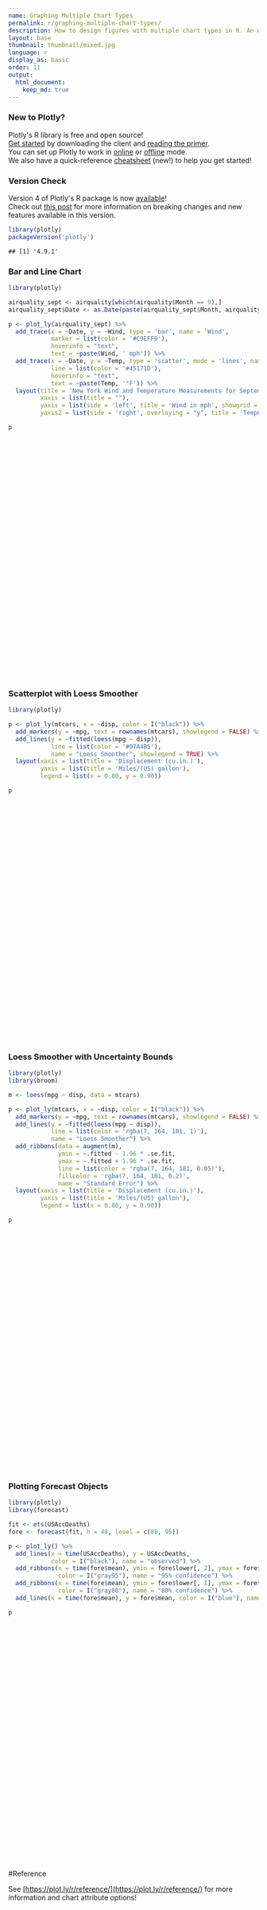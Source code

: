```yaml
---
name: Graphing Multiple Chart Types
permalink: r/graphing-multiple-chart-types/
description: How to design figures with multiple chart types in R. An example of a line chart with a line of best fit and an uncertainty band.
layout: base
thumbnail: thumbnail/mixed.jpg
language: r
display_as: basic
order: 11
output:
  html_document:
    keep_md: true
---
```



### New to Plotly?

Plotly's R library is free and open source!<br>
[Get started](https://plot.ly/r/getting-started/) by downloading the client and [reading the primer](https://plot.ly/r/getting-started/).<br>
You can set up Plotly to work in [online](https://plot.ly/r/getting-started/#hosting-graphs-in-your-online-plotly-account) or [offline](https://plot.ly/r/offline/) mode.<br>
We also have a quick-reference [cheatsheet](https://images.plot.ly/plotly-documentation/images/r_cheat_sheet.pdf) (new!) to help you get started!

### Version Check

Version 4 of Plotly's R package is now [available](https://plot.ly/r/getting-started/#installation)!<br>
Check out [this post](http://moderndata.plot.ly/upgrading-to-plotly-4-0-and-above/) for more information on breaking changes and new features available in this version.

```r
library(plotly)
packageVersion('plotly')
```

```
## [1] '4.9.1'
```

### Bar and Line Chart


```r
library(plotly)

airquality_sept <- airquality[which(airquality$Month == 9),]
airquality_sept$Date <- as.Date(paste(airquality_sept$Month, airquality_sept$Day, 1973, sep = "."), format = "%m.%d.%Y")

p <- plot_ly(airquality_sept) %>%
  add_trace(x = ~Date, y = ~Wind, type = 'bar', name = 'Wind',
            marker = list(color = '#C9EFF9'),
            hoverinfo = "text",
            text = ~paste(Wind, ' mph')) %>%
  add_trace(x = ~Date, y = ~Temp, type = 'scatter', mode = 'lines', name = 'Temperature', yaxis = 'y2',
            line = list(color = '#45171D'),
            hoverinfo = "text",
            text = ~paste(Temp, '°F')) %>%
  layout(title = 'New York Wind and Temperature Measurements for September 1973',
         xaxis = list(title = ""),
         yaxis = list(side = 'left', title = 'Wind in mph', showgrid = FALSE, zeroline = FALSE),
         yaxis2 = list(side = 'right', overlaying = "y", title = 'Temperature in degrees F', showgrid = FALSE, zeroline = FALSE))

p
```

<div id="htmlwidget-d1a6d1f65b3380b40d29" style="width:672px;height:480px;" class="plotly html-widget"></div>
<script type="application/json" data-for="htmlwidget-d1a6d1f65b3380b40d29">{"x":{"visdat":{"1742b415dbd":["function () ","plotlyVisDat"]},"cur_data":"1742b415dbd","attrs":{"1742b415dbd":{"alpha_stroke":1,"sizes":[10,100],"spans":[1,20],"x":{},"y":{},"type":"bar","name":"Wind","marker":{"color":"#C9EFF9"},"hoverinfo":"text","text":{},"inherit":true},"1742b415dbd.1":{"alpha_stroke":1,"sizes":[10,100],"spans":[1,20],"x":{},"y":{},"type":"scatter","mode":"lines","name":"Temperature","yaxis":"y2","line":{"color":"#45171D"},"hoverinfo":"text","text":{},"inherit":true}},"layout":{"margin":{"b":40,"l":60,"t":25,"r":10},"title":"New York Wind and Temperature Measurements for September 1973","xaxis":{"domain":[0,1],"automargin":true,"title":""},"yaxis":{"domain":[0,1],"automargin":true,"side":"left","title":"Wind in mph","showgrid":false,"zeroline":false},"yaxis2":{"side":"right","overlaying":"y","title":"Temperature in degrees F","showgrid":false,"zeroline":false},"hovermode":"closest","showlegend":true},"source":"A","config":{"showSendToCloud":false},"data":[{"x":["1973-09-01","1973-09-02","1973-09-03","1973-09-04","1973-09-05","1973-09-06","1973-09-07","1973-09-08","1973-09-09","1973-09-10","1973-09-11","1973-09-12","1973-09-13","1973-09-14","1973-09-15","1973-09-16","1973-09-17","1973-09-18","1973-09-19","1973-09-20","1973-09-21","1973-09-22","1973-09-23","1973-09-24","1973-09-25","1973-09-26","1973-09-27","1973-09-28","1973-09-29","1973-09-30"],"y":[6.9,5.1,2.8,4.6,7.4,15.5,10.9,10.3,10.9,9.7,14.9,15.5,6.3,10.9,11.5,6.9,13.8,10.3,10.3,8,12.6,9.2,10.3,10.3,16.6,6.9,13.2,14.3,8,11.5],"type":"bar","name":"Wind","marker":{"color":"#C9EFF9","line":{"color":"rgba(31,119,180,1)"}},"hoverinfo":["text","text","text","text","text","text","text","text","text","text","text","text","text","text","text","text","text","text","text","text","text","text","text","text","text","text","text","text","text","text"],"text":["6.9  mph","5.1  mph","2.8  mph","4.6  mph","7.4  mph","15.5  mph","10.9  mph","10.3  mph","10.9  mph","9.7  mph","14.9  mph","15.5  mph","6.3  mph","10.9  mph","11.5  mph","6.9  mph","13.8  mph","10.3  mph","10.3  mph","8  mph","12.6  mph","9.2  mph","10.3  mph","10.3  mph","16.6  mph","6.9  mph","13.2  mph","14.3  mph","8  mph","11.5  mph"],"error_y":{"color":"rgba(31,119,180,1)"},"error_x":{"color":"rgba(31,119,180,1)"},"xaxis":"x","yaxis":"y","frame":null},{"x":["1973-09-01","1973-09-02","1973-09-03","1973-09-04","1973-09-05","1973-09-06","1973-09-07","1973-09-08","1973-09-09","1973-09-10","1973-09-11","1973-09-12","1973-09-13","1973-09-14","1973-09-15","1973-09-16","1973-09-17","1973-09-18","1973-09-19","1973-09-20","1973-09-21","1973-09-22","1973-09-23","1973-09-24","1973-09-25","1973-09-26","1973-09-27","1973-09-28","1973-09-29","1973-09-30"],"y":[91,92,93,93,87,84,80,78,75,73,81,76,77,71,71,78,67,76,68,82,64,71,81,69,63,70,77,75,76,68],"type":"scatter","mode":"lines","name":"Temperature","yaxis":"y2","line":{"color":"#45171D"},"hoverinfo":["text","text","text","text","text","text","text","text","text","text","text","text","text","text","text","text","text","text","text","text","text","text","text","text","text","text","text","text","text","text"],"text":["91 °F","92 °F","93 °F","93 °F","87 °F","84 °F","80 °F","78 °F","75 °F","73 °F","81 °F","76 °F","77 °F","71 °F","71 °F","78 °F","67 °F","76 °F","68 °F","82 °F","64 °F","71 °F","81 °F","69 °F","63 °F","70 °F","77 °F","75 °F","76 °F","68 °F"],"marker":{"color":"rgba(255,127,14,1)","line":{"color":"rgba(255,127,14,1)"}},"error_y":{"color":"rgba(255,127,14,1)"},"error_x":{"color":"rgba(255,127,14,1)"},"xaxis":"x","frame":null}],"highlight":{"on":"plotly_click","persistent":false,"dynamic":false,"selectize":false,"opacityDim":0.2,"selected":{"opacity":1},"debounce":0},"shinyEvents":["plotly_hover","plotly_click","plotly_selected","plotly_relayout","plotly_brushed","plotly_brushing","plotly_clickannotation","plotly_doubleclick","plotly_deselect","plotly_afterplot","plotly_sunburstclick"],"base_url":"https://plot.ly"},"evals":[],"jsHooks":[]}</script>

### Scatterplot with Loess Smoother


```r
library(plotly)

p <- plot_ly(mtcars, x = ~disp, color = I("black")) %>%
  add_markers(y = ~mpg, text = rownames(mtcars), showlegend = FALSE) %>%
  add_lines(y = ~fitted(loess(mpg ~ disp)),
            line = list(color = '#07A4B5'),
            name = "Loess Smoother", showlegend = TRUE) %>%
  layout(xaxis = list(title = 'Displacement (cu.in.)'),
         yaxis = list(title = 'Miles/(US) gallon'),
         legend = list(x = 0.80, y = 0.90))

p
```

<div id="htmlwidget-f2491c44d35e3cc8c7d7" style="width:672px;height:480px;" class="plotly html-widget"></div>
<script type="application/json" data-for="htmlwidget-f2491c44d35e3cc8c7d7">{"x":{"visdat":{"17427348f06e":["function () ","plotlyVisDat"]},"cur_data":"17427348f06e","attrs":{"17427348f06e":{"x":{},"color":["black"],"alpha_stroke":1,"sizes":[10,100],"spans":[1,20],"y":{},"type":"scatter","mode":"markers","text":["Mazda RX4","Mazda RX4 Wag","Datsun 710","Hornet 4 Drive","Hornet Sportabout","Valiant","Duster 360","Merc 240D","Merc 230","Merc 280","Merc 280C","Merc 450SE","Merc 450SL","Merc 450SLC","Cadillac Fleetwood","Lincoln Continental","Chrysler Imperial","Fiat 128","Honda Civic","Toyota Corolla","Toyota Corona","Dodge Challenger","AMC Javelin","Camaro Z28","Pontiac Firebird","Fiat X1-9","Porsche 914-2","Lotus Europa","Ford Pantera L","Ferrari Dino","Maserati Bora","Volvo 142E"],"showlegend":false,"inherit":true},"17427348f06e.1":{"x":{},"color":["black"],"alpha_stroke":1,"sizes":[10,100],"spans":[1,20],"y":{},"type":"scatter","mode":"lines","line":{"color":"#07A4B5"},"name":"Loess Smoother","showlegend":true,"inherit":true}},"layout":{"margin":{"b":40,"l":60,"t":25,"r":10},"xaxis":{"domain":[0,1],"automargin":true,"title":"Displacement (cu.in.)"},"yaxis":{"domain":[0,1],"automargin":true,"title":"Miles/(US) gallon"},"legend":{"x":0.8,"y":0.9},"hovermode":"closest","showlegend":false},"source":"A","config":{"showSendToCloud":false},"data":[{"x":[160,160,108,258,360,225,360,146.7,140.8,167.6,167.6,275.8,275.8,275.8,472,460,440,78.7,75.7,71.1,120.1,318,304,350,400,79,120.3,95.1,351,145,301,121],"y":[21,21,22.8,21.4,18.7,18.1,14.3,24.4,22.8,19.2,17.8,16.4,17.3,15.2,10.4,10.4,14.7,32.4,30.4,33.9,21.5,15.5,15.2,13.3,19.2,27.3,26,30.4,15.8,19.7,15,21.4],"type":"scatter","mode":"markers","text":["Mazda RX4","Mazda RX4 Wag","Datsun 710","Hornet 4 Drive","Hornet Sportabout","Valiant","Duster 360","Merc 240D","Merc 230","Merc 280","Merc 280C","Merc 450SE","Merc 450SL","Merc 450SLC","Cadillac Fleetwood","Lincoln Continental","Chrysler Imperial","Fiat 128","Honda Civic","Toyota Corolla","Toyota Corona","Dodge Challenger","AMC Javelin","Camaro Z28","Pontiac Firebird","Fiat X1-9","Porsche 914-2","Lotus Europa","Ford Pantera L","Ferrari Dino","Maserati Bora","Volvo 142E"],"showlegend":false,"marker":{"color":"rgba(0,0,0,1)","line":{"color":"rgba(0,0,0,1)"}},"textfont":{"color":"rgba(0,0,0,1)"},"error_y":{"color":"rgba(0,0,0,1)"},"error_x":{"color":"rgba(0,0,0,1)"},"line":{"color":"rgba(0,0,0,1)"},"xaxis":"x","yaxis":"y","frame":null},{"x":[71.1,75.7,78.7,79,95.1,108,120.1,120.3,121,140.8,145,146.7,160,160,167.6,167.6,225,258,275.8,275.8,275.8,301,304,318,350,351,360,360,400,440,460,472],"y":[31.8587265478689,30.997160511089,30.4515688818864,30.3978766914933,27.6878765636072,25.7536029023605,24.1266208899877,24.1012302593287,24.0128145822842,21.7855370304885,21.3720222888,21.2095787437194,20.1233661948189,20.1233661948189,19.5876473362003,19.5876473362003,17.8667031510564,17.3361001159279,16.6706159588599,16.6706159588599,16.6706159588599,16.3557242808806,16.3295803630335,16.1508424685288,15.6175774563292,15.5983332500748,15.4036322355415,15.4036322355415,14.3441620745589,13.0380914865063,12.2654317142106,11.7573008148926],"type":"scatter","mode":"lines","line":{"color":"#07A4B5"},"name":"Loess Smoother","showlegend":true,"marker":{"color":"rgba(0,0,0,1)","line":{"color":"rgba(0,0,0,1)"}},"textfont":{"color":"rgba(0,0,0,1)"},"error_y":{"color":"rgba(0,0,0,1)"},"error_x":{"color":"rgba(0,0,0,1)"},"xaxis":"x","yaxis":"y","frame":null}],"highlight":{"on":"plotly_click","persistent":false,"dynamic":false,"selectize":false,"opacityDim":0.2,"selected":{"opacity":1},"debounce":0},"shinyEvents":["plotly_hover","plotly_click","plotly_selected","plotly_relayout","plotly_brushed","plotly_brushing","plotly_clickannotation","plotly_doubleclick","plotly_deselect","plotly_afterplot","plotly_sunburstclick"],"base_url":"https://plot.ly"},"evals":[],"jsHooks":[]}</script>

### Loess Smoother with Uncertainty Bounds


```r
library(plotly)
library(broom)

m <- loess(mpg ~ disp, data = mtcars)

p <- plot_ly(mtcars, x = ~disp, color = I("black")) %>%
  add_markers(y = ~mpg, text = rownames(mtcars), showlegend = FALSE) %>%
  add_lines(y = ~fitted(loess(mpg ~ disp)),
            line = list(color = 'rgba(7, 164, 181, 1)'),
            name = "Loess Smoother") %>%
  add_ribbons(data = augment(m),
              ymin = ~.fitted - 1.96 * .se.fit,
              ymax = ~.fitted + 1.96 * .se.fit,
              line = list(color = 'rgba(7, 164, 181, 0.05)'),
              fillcolor = 'rgba(7, 164, 181, 0.2)',
              name = "Standard Error") %>%
  layout(xaxis = list(title = 'Displacement (cu.in.)'),
         yaxis = list(title = 'Miles/(US) gallon'),
         legend = list(x = 0.80, y = 0.90))

p
```

<div id="htmlwidget-5751e6e60635f06fc561" style="width:672px;height:480px;" class="plotly html-widget"></div>
<script type="application/json" data-for="htmlwidget-5751e6e60635f06fc561">{"x":{"visdat":{"17425cbacba":["function () ","plotlyVisDat"],"174235fea963":["function () ","data"]},"cur_data":"174235fea963","attrs":{"17425cbacba":{"x":{},"color":["black"],"alpha_stroke":1,"sizes":[10,100],"spans":[1,20],"y":{},"type":"scatter","mode":"markers","text":["Mazda RX4","Mazda RX4 Wag","Datsun 710","Hornet 4 Drive","Hornet Sportabout","Valiant","Duster 360","Merc 240D","Merc 230","Merc 280","Merc 280C","Merc 450SE","Merc 450SL","Merc 450SLC","Cadillac Fleetwood","Lincoln Continental","Chrysler Imperial","Fiat 128","Honda Civic","Toyota Corolla","Toyota Corona","Dodge Challenger","AMC Javelin","Camaro Z28","Pontiac Firebird","Fiat X1-9","Porsche 914-2","Lotus Europa","Ford Pantera L","Ferrari Dino","Maserati Bora","Volvo 142E"],"showlegend":false,"inherit":true},"17425cbacba.1":{"x":{},"color":["black"],"alpha_stroke":1,"sizes":[10,100],"spans":[1,20],"y":{},"type":"scatter","mode":"lines","line":{"color":"rgba(7, 164, 181, 1)"},"name":"Loess Smoother","inherit":true},"174235fea963":{"x":{},"color":["black"],"alpha_stroke":1,"sizes":[10,100],"spans":[1,20],"ymin":{},"ymax":{},"type":"scatter","mode":"lines","hoveron":"points","fill":"toself","line":{"color":"rgba(7, 164, 181, 0.05)"},"fillcolor":"rgba(7, 164, 181, 0.2)","name":"Standard Error","inherit":true}},"layout":{"margin":{"b":40,"l":60,"t":25,"r":10},"xaxis":{"domain":[0,1],"automargin":true,"title":"Displacement (cu.in.)"},"yaxis":{"domain":[0,1],"automargin":true,"title":"Miles/(US) gallon"},"legend":{"x":0.8,"y":0.9},"hovermode":"closest","showlegend":true},"source":"A","config":{"showSendToCloud":false},"data":[{"x":[160,160,108,258,360,225,360,146.7,140.8,167.6,167.6,275.8,275.8,275.8,472,460,440,78.7,75.7,71.1,120.1,318,304,350,400,79,120.3,95.1,351,145,301,121],"y":[21,21,22.8,21.4,18.7,18.1,14.3,24.4,22.8,19.2,17.8,16.4,17.3,15.2,10.4,10.4,14.7,32.4,30.4,33.9,21.5,15.5,15.2,13.3,19.2,27.3,26,30.4,15.8,19.7,15,21.4],"type":"scatter","mode":"markers","text":["Mazda RX4","Mazda RX4 Wag","Datsun 710","Hornet 4 Drive","Hornet Sportabout","Valiant","Duster 360","Merc 240D","Merc 230","Merc 280","Merc 280C","Merc 450SE","Merc 450SL","Merc 450SLC","Cadillac Fleetwood","Lincoln Continental","Chrysler Imperial","Fiat 128","Honda Civic","Toyota Corolla","Toyota Corona","Dodge Challenger","AMC Javelin","Camaro Z28","Pontiac Firebird","Fiat X1-9","Porsche 914-2","Lotus Europa","Ford Pantera L","Ferrari Dino","Maserati Bora","Volvo 142E"],"showlegend":false,"marker":{"color":"rgba(0,0,0,1)","line":{"color":"rgba(0,0,0,1)"}},"textfont":{"color":"rgba(0,0,0,1)"},"error_y":{"color":"rgba(0,0,0,1)"},"error_x":{"color":"rgba(0,0,0,1)"},"line":{"color":"rgba(0,0,0,1)"},"xaxis":"x","yaxis":"y","frame":null},{"x":[71.1,75.7,78.7,79,95.1,108,120.1,120.3,121,140.8,145,146.7,160,160,167.6,167.6,225,258,275.8,275.8,275.8,301,304,318,350,351,360,360,400,440,460,472],"y":[31.8587265478689,30.997160511089,30.4515688818864,30.3978766914933,27.6878765636072,25.7536029023605,24.1266208899877,24.1012302593287,24.0128145822842,21.7855370304885,21.3720222888,21.2095787437194,20.1233661948189,20.1233661948189,19.5876473362003,19.5876473362003,17.8667031510564,17.3361001159279,16.6706159588599,16.6706159588599,16.6706159588599,16.3557242808806,16.3295803630335,16.1508424685288,15.6175774563292,15.5983332500748,15.4036322355415,15.4036322355415,14.3441620745589,13.0380914865063,12.2654317142106,11.7573008148926],"type":"scatter","mode":"lines","line":{"color":"rgba(7, 164, 181, 1)"},"name":"Loess Smoother","marker":{"color":"rgba(0,0,0,1)","line":{"color":"rgba(0,0,0,1)"}},"textfont":{"color":"rgba(0,0,0,1)"},"error_y":{"color":"rgba(0,0,0,1)"},"error_x":{"color":"rgba(0,0,0,1)"},"xaxis":"x","yaxis":"y","frame":null},{"fillcolor":"rgba(7, 164, 181, 0.2)","x":[71.1,75.7,78.7,79,95.1,108,120.1,120.3,121,140.8,145,146.7,160,160,167.6,167.6,225,258,275.8,275.8,275.8,301,304,318,350,351,360,360,400,440,460,472,472,472,460,440,400,360,360,351,350,318,304,301,275.8,275.8,275.8,258,225,167.6,167.6,160,160,146.7,145,140.8,121,120.3,120.1,108,95.1,79,78.7,75.7,71.1],"type":"scatter","mode":"lines","hoveron":"points","fill":"toself","line":{"color":"rgba(7, 164, 181, 0.05)"},"name":"Standard Error","y":[29.6196922296082,28.9642153590505,28.54236726388,28.5005513255002,26.2918632250039,24.5450406587188,22.9330086278789,22.9068700881959,22.8156526764351,20.4388075375714,19.9863730553065,19.8082571439821,18.6121240511817,18.6121240511817,18.0237725351383,18.0237725351383,16.256272295313,15.5190313686595,15.0041837863646,15.0041837863646,15.0041837863646,14.9281309152598,14.9162210256684,14.7558651253728,14.2276931088279,14.2081927321474,14.0140809626356,14.0140809626356,12.8807957894151,11.0440265490691,9.74938413735661,8.84230571970769,8.84230571970769,14.6722959100775,14.7814792910646,15.0321564239434,15.8075283597026,16.7931835084474,16.7931835084474,16.9884737680022,17.0074618038304,17.5458198116849,17.7429397003985,17.7833176465014,18.3370481313552,18.3370481313552,18.3370481313552,19.1531688631963,19.4771340067998,21.1515221372622,21.1515221372622,21.6346083384561,21.6346083384561,22.6109003434567,22.7576715222934,23.1322665234057,25.2099764881334,25.2955904304616,25.3202331520966,26.9621651460022,29.0838899022106,32.2952020574863,32.3607704998928,33.0301056631275,34.0977608661297],"marker":{"color":"rgba(0,0,0,1)","line":{"color":"rgba(0,0,0,1)"}},"textfont":{"color":"rgba(0,0,0,1)"},"error_y":{"color":"rgba(0,0,0,1)"},"error_x":{"color":"rgba(0,0,0,1)"},"xaxis":"x","yaxis":"y","frame":null}],"highlight":{"on":"plotly_click","persistent":false,"dynamic":false,"selectize":false,"opacityDim":0.2,"selected":{"opacity":1},"debounce":0},"shinyEvents":["plotly_hover","plotly_click","plotly_selected","plotly_relayout","plotly_brushed","plotly_brushing","plotly_clickannotation","plotly_doubleclick","plotly_deselect","plotly_afterplot","plotly_sunburstclick"],"base_url":"https://plot.ly"},"evals":[],"jsHooks":[]}</script>

### Plotting Forecast Objects


```r
library(plotly)
library(forecast)

fit <- ets(USAccDeaths)
fore <- forecast(fit, h = 48, level = c(80, 95))

p <- plot_ly() %>%
  add_lines(x = time(USAccDeaths), y = USAccDeaths,
            color = I("black"), name = "observed") %>%
  add_ribbons(x = time(fore$mean), ymin = fore$lower[, 2], ymax = fore$upper[, 2],
              color = I("gray95"), name = "95% confidence") %>%
  add_ribbons(x = time(fore$mean), ymin = fore$lower[, 1], ymax = fore$upper[, 1],
              color = I("gray80"), name = "80% confidence") %>%
  add_lines(x = time(fore$mean), y = fore$mean, color = I("blue"), name = "prediction")

p
```

<div id="htmlwidget-171c2ee4626ebb553da6" style="width:672px;height:480px;" class="plotly html-widget"></div>
<script type="application/json" data-for="htmlwidget-171c2ee4626ebb553da6">{"x":{"visdat":{"17425eb7f5e9":["function () ","plotlyVisDat"]},"cur_data":"17425eb7f5e9","attrs":{"17425eb7f5e9":{"alpha_stroke":1,"sizes":[10,100],"spans":[1,20],"x":[1973,1973.08333333333,1973.16666666667,1973.25,1973.33333333333,1973.41666666667,1973.5,1973.58333333333,1973.66666666667,1973.75,1973.83333333333,1973.91666666667,1974,1974.08333333333,1974.16666666667,1974.25,1974.33333333333,1974.41666666667,1974.5,1974.58333333333,1974.66666666667,1974.75,1974.83333333333,1974.91666666667,1975,1975.08333333333,1975.16666666667,1975.25,1975.33333333333,1975.41666666667,1975.5,1975.58333333333,1975.66666666667,1975.75,1975.83333333333,1975.91666666667,1976,1976.08333333334,1976.16666666667,1976.25,1976.33333333334,1976.41666666667,1976.5,1976.58333333334,1976.66666666667,1976.75,1976.83333333334,1976.91666666667,1977,1977.08333333334,1977.16666666667,1977.25,1977.33333333334,1977.41666666667,1977.5,1977.58333333334,1977.66666666667,1977.75,1977.83333333334,1977.91666666667,1978,1978.08333333334,1978.16666666667,1978.25,1978.33333333334,1978.41666666667,1978.5,1978.58333333334,1978.66666666667,1978.75,1978.83333333334,1978.91666666667],"y":[9007,8106,8928,9137,10017,10826,11317,10744,9713,9938,9161,8927,7750,6981,8038,8422,8714,9512,10120,9823,8743,9129,8710,8680,8162,7306,8124,7870,9387,9556,10093,9620,8285,8466,8160,8034,7717,7461,7767,7925,8623,8945,10078,9179,8037,8488,7874,8647,7792,6957,7726,8106,8890,9299,10625,9302,8314,8850,8265,8796,7836,6892,7791,8192,9115,9434,10484,9827,9110,9070,8633,9240],"type":"scatter","mode":"lines","color":["black"],"name":"observed","inherit":true},"17425eb7f5e9.1":{"alpha_stroke":1,"sizes":[10,100],"spans":[1,20],"x":[1979,1979.08333333334,1979.16666666667,1979.25,1979.33333333334,1979.41666666667,1979.5,1979.58333333334,1979.66666666667,1979.75,1979.83333333334,1979.91666666667,1980,1980.08333333334,1980.16666666667,1980.25,1980.33333333334,1980.41666666667,1980.5,1980.58333333334,1980.66666666667,1980.75,1980.83333333334,1980.91666666667,1981,1981.08333333334,1981.16666666667,1981.25,1981.33333333334,1981.41666666667,1981.5,1981.58333333334,1981.66666666667,1981.75,1981.83333333334,1981.91666666667,1982,1982.08333333334,1982.16666666667,1982.25,1982.33333333334,1982.41666666667,1982.5,1982.58333333334,1982.66666666667,1982.75,1982.83333333334,1982.91666666667],"ymin":[7823.83364364509,6931.81150555139,7647.07464543682,7823.02584342382,8552.08089369296,8938.69770239878,9805.63379555245,9037.75568575783,7892.80111324107,8181.29275268693,7658.72080466769,7816.75885819727,7083.71251904774,6241.87953659487,6997.05184212291,7206.00092193545,7963.07045565586,8373.93461426599,9262.17101452071,8513.22664070538,7385.26564362439,7689.13328388432,7180.56970967472,7351.53018669627,6630.30441674618,5799.4109900377,6564.74860818352,6783.17789418326,7549.1176682334,7968.30599377192,8864.37523943456,8122.819639047,7001.84437952758,7312.33056938465,6810.04984009243,6987.02508917628,6271.4891041889,5446.02425404946,6216.54883008316,6439.94102942414,7210.63549204939,7634.38456751762,8534.8335643678,7797.48847010281,6680.56517629025,6994.95456522799,6496.43721351888,6677.0686167493],"ymax":[8971.16017481354,8266.62972133669,9146.11472804351,9469.99356300143,10334.7429955507,10847.431751309,11832.6136103356,11176.4535769074,10137.6641758079,10527.5219976129,10102.1145858285,10354.2253496942,9711.28129941088,8956.56169029321,9796.13753135742,10087.0184844898,10923.7534335878,11412.1948394418,12376.0763913673,11700.9826219598,10645.1996454245,11019.6814664155,10580.2656808214,10819.4540211952,10164.6894017124,9399.03023685038,10228.4407652968,10509.841512242,11337.7062210103,11817.8234599358,12773.8721664535,12091.3896236182,11028.6209095214,11396.4841809152,10950.7855504037,11183.9591187152,10523.5047142697,9752.41697283862,10576.6405433972,10853.0783770011,11676.1883971943,12151.7448861901,13103.4138415202,12416.7207925624,11349.9001127587,11713.8601850719,11264.3981769773,11493.9155911422],"type":"scatter","mode":"lines","hoveron":"points","fill":"toself","color":["gray95"],"name":"95% confidence","inherit":true},"17425eb7f5e9.2":{"alpha_stroke":1,"sizes":[10,100],"spans":[1,20],"x":[1979,1979.08333333334,1979.16666666667,1979.25,1979.33333333334,1979.41666666667,1979.5,1979.58333333334,1979.66666666667,1979.75,1979.83333333334,1979.91666666667,1980,1980.08333333334,1980.16666666667,1980.25,1980.33333333334,1980.41666666667,1980.5,1980.58333333334,1980.66666666667,1980.75,1980.83333333334,1980.91666666667,1981,1981.08333333334,1981.16666666667,1981.25,1981.33333333334,1981.41666666667,1981.5,1981.58333333334,1981.66666666667,1981.75,1981.83333333334,1981.91666666667,1982,1982.08333333334,1982.16666666667,1982.25,1982.33333333334,1982.41666666667,1982.5,1982.58333333334,1982.66666666667,1982.75,1982.83333333334,1982.91666666667],"ymin":[8022.39866155543,7162.82525423071,7906.50987400073,8108.06254906214,8860.60189670941,9269.03767128449,10156.4382721267,9407.89493864205,8281.31411465392,8587.34895324044,8081.59303566553,8255.91202483576,7538.45947012027,6711.70298774529,7481.48280830078,7704.61163856031,8475.4686723529,8899.75893684478,9801.08705989009,9064.92383092635,7949.45450866769,8265.54317378904,7768.94683951672,7951.71534724311,7241.99184728712,6422.38835593707,7198.81491714816,7428.14252104676,8204.79949324178,8634.53263793099,9540.98238329915,8809.65041359757,7698.74881961306,8019.16512170365,7526.67691890897,7713.37827469463,7007.37512515532,6191.32118923364,6971.13931990931,7203.7119984176,7983.47789436589,8416.19315314422,9325.5066638853,8596.92779615685,7488.67564013964,7811.64410692913,7321.6166444702,7510.70863095488],"ymax":[8772.59515690319,8035.61597265737,8886.6794994796,9184.95685736312,10026.2219925343,10517.0917824233,11481.8091337613,10806.3143240232,9749.15117439502,10121.4657970594,9679.24235483063,9915.07218305571,9256.53434833836,8486.73823914279,9311.70656517955,9588.40776786494,10411.3552168908,10886.370516863,11837.160345998,11149.2854317389,10081.0107803813,10443.2715765108,9991.88855097943,10219.2688606484,9553.00197117151,8776.05287095101,9594.37445633217,9864.87688537849,10682.0243960019,11151.5968157768,12097.2650225889,11404.5588490677,10331.7164694359,10689.6496285962,10234.1584715872,10457.6059331968,9787.6186933033,9007.12003765444,9822.05005357102,10089.3074080077,10903.3459948778,11369.9363005635,12312.7407420027,11617.2814665084,10541.7896489093,10897.1706433707,10439.218746026,10660.2755769366],"type":"scatter","mode":"lines","hoveron":"points","fill":"toself","color":["gray80"],"name":"80% confidence","inherit":true},"17425eb7f5e9.3":{"alpha_stroke":1,"sizes":[10,100],"spans":[1,20],"x":[1979,1979.08333333334,1979.16666666667,1979.25,1979.33333333334,1979.41666666667,1979.5,1979.58333333334,1979.66666666667,1979.75,1979.83333333334,1979.91666666667,1980,1980.08333333334,1980.16666666667,1980.25,1980.33333333334,1980.41666666667,1980.5,1980.58333333334,1980.66666666667,1980.75,1980.83333333334,1980.91666666667,1981,1981.08333333334,1981.16666666667,1981.25,1981.33333333334,1981.41666666667,1981.5,1981.58333333334,1981.66666666667,1981.75,1981.83333333334,1981.91666666667,1982,1982.08333333334,1982.16666666667,1982.25,1982.33333333334,1982.41666666667,1982.5,1982.58333333334,1982.66666666667,1982.75,1982.83333333334,1982.91666666667],"y":[8397.49690922931,7599.22061344404,8396.59468674016,8646.50970321263,9443.41194462183,9893.06472685388,10819.123702944,10107.1046313326,9015.23264452447,9354.40737514992,8880.41769524808,9085.49210394574,8397.49690922931,7599.22061344404,8396.59468674016,8646.50970321263,9443.41194462183,9893.06472685388,10819.123702944,10107.1046313326,9015.23264452447,9354.40737514992,8880.41769524808,9085.49210394574,8397.49690922931,7599.22061344404,8396.59468674016,8646.50970321263,9443.41194462183,9893.06472685388,10819.123702944,10107.1046313326,9015.23264452447,9354.40737514992,8880.41769524808,9085.49210394574,8397.49690922931,7599.22061344404,8396.59468674016,8646.50970321263,9443.41194462183,9893.06472685388,10819.123702944,10107.1046313326,9015.23264452447,9354.40737514992,8880.41769524808,9085.49210394574],"type":"scatter","mode":"lines","color":["blue"],"name":"prediction","inherit":true}},"layout":{"margin":{"b":40,"l":60,"t":25,"r":10},"xaxis":{"domain":[0,1],"automargin":true,"title":[]},"yaxis":{"domain":[0,1],"automargin":true,"title":[]},"hovermode":"closest","showlegend":true},"source":"A","config":{"showSendToCloud":false},"data":[{"x":[1973,1973.08333333333,1973.16666666667,1973.25,1973.33333333333,1973.41666666667,1973.5,1973.58333333333,1973.66666666667,1973.75,1973.83333333333,1973.91666666667,1974,1974.08333333333,1974.16666666667,1974.25,1974.33333333333,1974.41666666667,1974.5,1974.58333333333,1974.66666666667,1974.75,1974.83333333333,1974.91666666667,1975,1975.08333333333,1975.16666666667,1975.25,1975.33333333333,1975.41666666667,1975.5,1975.58333333333,1975.66666666667,1975.75,1975.83333333333,1975.91666666667,1976,1976.08333333334,1976.16666666667,1976.25,1976.33333333334,1976.41666666667,1976.5,1976.58333333334,1976.66666666667,1976.75,1976.83333333334,1976.91666666667,1977,1977.08333333334,1977.16666666667,1977.25,1977.33333333334,1977.41666666667,1977.5,1977.58333333334,1977.66666666667,1977.75,1977.83333333334,1977.91666666667,1978,1978.08333333334,1978.16666666667,1978.25,1978.33333333334,1978.41666666667,1978.5,1978.58333333334,1978.66666666667,1978.75,1978.83333333334,1978.91666666667],"y":[9007,8106,8928,9137,10017,10826,11317,10744,9713,9938,9161,8927,7750,6981,8038,8422,8714,9512,10120,9823,8743,9129,8710,8680,8162,7306,8124,7870,9387,9556,10093,9620,8285,8466,8160,8034,7717,7461,7767,7925,8623,8945,10078,9179,8037,8488,7874,8647,7792,6957,7726,8106,8890,9299,10625,9302,8314,8850,8265,8796,7836,6892,7791,8192,9115,9434,10484,9827,9110,9070,8633,9240],"type":"scatter","mode":"lines","name":"observed","marker":{"color":"rgba(0,0,0,1)","line":{"color":"rgba(0,0,0,1)"}},"textfont":{"color":"rgba(0,0,0,1)"},"error_y":{"color":"rgba(0,0,0,1)"},"error_x":{"color":"rgba(0,0,0,1)"},"line":{"color":"rgba(0,0,0,1)"},"xaxis":"x","yaxis":"y","frame":null},{"fillcolor":"rgba(242,242,242,0.5)","x":[1979,1979.08333333334,1979.16666666667,1979.25,1979.33333333334,1979.41666666667,1979.5,1979.58333333334,1979.66666666667,1979.75,1979.83333333334,1979.91666666667,1980,1980.08333333334,1980.16666666667,1980.25,1980.33333333334,1980.41666666667,1980.5,1980.58333333334,1980.66666666667,1980.75,1980.83333333334,1980.91666666667,1981,1981.08333333334,1981.16666666667,1981.25,1981.33333333334,1981.41666666667,1981.5,1981.58333333334,1981.66666666667,1981.75,1981.83333333334,1981.91666666667,1982,1982.08333333334,1982.16666666667,1982.25,1982.33333333334,1982.41666666667,1982.5,1982.58333333334,1982.66666666667,1982.75,1982.83333333334,1982.91666666667,1982.91666666667,1982.91666666667,1982.83333333334,1982.75,1982.66666666667,1982.58333333334,1982.5,1982.41666666667,1982.33333333334,1982.25,1982.16666666667,1982.08333333334,1982,1981.91666666667,1981.83333333334,1981.75,1981.66666666667,1981.58333333334,1981.5,1981.41666666667,1981.33333333334,1981.25,1981.16666666667,1981.08333333334,1981,1980.91666666667,1980.83333333334,1980.75,1980.66666666667,1980.58333333334,1980.5,1980.41666666667,1980.33333333334,1980.25,1980.16666666667,1980.08333333334,1980,1979.91666666667,1979.83333333334,1979.75,1979.66666666667,1979.58333333334,1979.5,1979.41666666667,1979.33333333334,1979.25,1979.16666666667,1979.08333333334,1979],"type":"scatter","mode":"lines","hoveron":"points","fill":"toself","name":"95% confidence","y":[7823.83364364509,6931.81150555139,7647.07464543682,7823.02584342382,8552.08089369296,8938.69770239878,9805.63379555245,9037.75568575783,7892.80111324107,8181.29275268693,7658.72080466769,7816.75885819727,7083.71251904774,6241.87953659487,6997.05184212291,7206.00092193545,7963.07045565586,8373.93461426599,9262.17101452071,8513.22664070538,7385.26564362439,7689.13328388432,7180.56970967472,7351.53018669627,6630.30441674618,5799.4109900377,6564.74860818352,6783.17789418326,7549.1176682334,7968.30599377192,8864.37523943456,8122.819639047,7001.84437952758,7312.33056938465,6810.04984009243,6987.02508917628,6271.4891041889,5446.02425404946,6216.54883008316,6439.94102942414,7210.63549204939,7634.38456751762,8534.8335643678,7797.48847010281,6680.56517629025,6994.95456522799,6496.43721351888,6677.0686167493,6677.0686167493,11493.9155911422,11264.3981769773,11713.8601850719,11349.9001127587,12416.7207925624,13103.4138415202,12151.7448861901,11676.1883971943,10853.0783770011,10576.6405433972,9752.41697283862,10523.5047142697,11183.9591187152,10950.7855504037,11396.4841809152,11028.6209095214,12091.3896236182,12773.8721664535,11817.8234599358,11337.7062210103,10509.841512242,10228.4407652968,9399.03023685038,10164.6894017124,10819.4540211952,10580.2656808214,11019.6814664155,10645.1996454245,11700.9826219598,12376.0763913673,11412.1948394418,10923.7534335878,10087.0184844898,9796.13753135742,8956.56169029321,9711.28129941088,10354.2253496942,10102.1145858285,10527.5219976129,10137.6641758079,11176.4535769074,11832.6136103356,10847.431751309,10334.7429955507,9469.99356300143,9146.11472804351,8266.62972133669,8971.16017481354],"marker":{"color":"rgba(242,242,242,1)","line":{"color":"rgba(242,242,242,1)"}},"textfont":{"color":"rgba(242,242,242,1)"},"error_y":{"color":"rgba(242,242,242,1)"},"error_x":{"color":"rgba(242,242,242,1)"},"line":{"color":"rgba(242,242,242,1)"},"xaxis":"x","yaxis":"y","frame":null},{"fillcolor":"rgba(204,204,204,0.5)","x":[1979,1979.08333333334,1979.16666666667,1979.25,1979.33333333334,1979.41666666667,1979.5,1979.58333333334,1979.66666666667,1979.75,1979.83333333334,1979.91666666667,1980,1980.08333333334,1980.16666666667,1980.25,1980.33333333334,1980.41666666667,1980.5,1980.58333333334,1980.66666666667,1980.75,1980.83333333334,1980.91666666667,1981,1981.08333333334,1981.16666666667,1981.25,1981.33333333334,1981.41666666667,1981.5,1981.58333333334,1981.66666666667,1981.75,1981.83333333334,1981.91666666667,1982,1982.08333333334,1982.16666666667,1982.25,1982.33333333334,1982.41666666667,1982.5,1982.58333333334,1982.66666666667,1982.75,1982.83333333334,1982.91666666667,1982.91666666667,1982.91666666667,1982.83333333334,1982.75,1982.66666666667,1982.58333333334,1982.5,1982.41666666667,1982.33333333334,1982.25,1982.16666666667,1982.08333333334,1982,1981.91666666667,1981.83333333334,1981.75,1981.66666666667,1981.58333333334,1981.5,1981.41666666667,1981.33333333334,1981.25,1981.16666666667,1981.08333333334,1981,1980.91666666667,1980.83333333334,1980.75,1980.66666666667,1980.58333333334,1980.5,1980.41666666667,1980.33333333334,1980.25,1980.16666666667,1980.08333333334,1980,1979.91666666667,1979.83333333334,1979.75,1979.66666666667,1979.58333333334,1979.5,1979.41666666667,1979.33333333334,1979.25,1979.16666666667,1979.08333333334,1979],"type":"scatter","mode":"lines","hoveron":"points","fill":"toself","name":"80% confidence","y":[8022.39866155543,7162.82525423071,7906.50987400073,8108.06254906214,8860.60189670941,9269.03767128449,10156.4382721267,9407.89493864205,8281.31411465392,8587.34895324044,8081.59303566553,8255.91202483576,7538.45947012027,6711.70298774529,7481.48280830078,7704.61163856031,8475.4686723529,8899.75893684478,9801.08705989009,9064.92383092635,7949.45450866769,8265.54317378904,7768.94683951672,7951.71534724311,7241.99184728712,6422.38835593707,7198.81491714816,7428.14252104676,8204.79949324178,8634.53263793099,9540.98238329915,8809.65041359757,7698.74881961306,8019.16512170365,7526.67691890897,7713.37827469463,7007.37512515532,6191.32118923364,6971.13931990931,7203.7119984176,7983.47789436589,8416.19315314422,9325.5066638853,8596.92779615685,7488.67564013964,7811.64410692913,7321.6166444702,7510.70863095488,7510.70863095488,10660.2755769366,10439.218746026,10897.1706433707,10541.7896489093,11617.2814665084,12312.7407420027,11369.9363005635,10903.3459948778,10089.3074080077,9822.05005357102,9007.12003765444,9787.6186933033,10457.6059331968,10234.1584715872,10689.6496285962,10331.7164694359,11404.5588490677,12097.2650225889,11151.5968157768,10682.0243960019,9864.87688537849,9594.37445633217,8776.05287095101,9553.00197117151,10219.2688606484,9991.88855097943,10443.2715765108,10081.0107803813,11149.2854317389,11837.160345998,10886.370516863,10411.3552168908,9588.40776786494,9311.70656517955,8486.73823914279,9256.53434833836,9915.07218305571,9679.24235483063,10121.4657970594,9749.15117439502,10806.3143240232,11481.8091337613,10517.0917824233,10026.2219925343,9184.95685736312,8886.6794994796,8035.61597265737,8772.59515690319],"marker":{"color":"rgba(204,204,204,1)","line":{"color":"rgba(204,204,204,1)"}},"textfont":{"color":"rgba(204,204,204,1)"},"error_y":{"color":"rgba(204,204,204,1)"},"error_x":{"color":"rgba(204,204,204,1)"},"line":{"color":"rgba(204,204,204,1)"},"xaxis":"x","yaxis":"y","frame":null},{"x":[1979,1979.08333333334,1979.16666666667,1979.25,1979.33333333334,1979.41666666667,1979.5,1979.58333333334,1979.66666666667,1979.75,1979.83333333334,1979.91666666667,1980,1980.08333333334,1980.16666666667,1980.25,1980.33333333334,1980.41666666667,1980.5,1980.58333333334,1980.66666666667,1980.75,1980.83333333334,1980.91666666667,1981,1981.08333333334,1981.16666666667,1981.25,1981.33333333334,1981.41666666667,1981.5,1981.58333333334,1981.66666666667,1981.75,1981.83333333334,1981.91666666667,1982,1982.08333333334,1982.16666666667,1982.25,1982.33333333334,1982.41666666667,1982.5,1982.58333333334,1982.66666666667,1982.75,1982.83333333334,1982.91666666667],"y":[8397.49690922931,7599.22061344404,8396.59468674016,8646.50970321263,9443.41194462183,9893.06472685388,10819.123702944,10107.1046313326,9015.23264452447,9354.40737514992,8880.41769524808,9085.49210394574,8397.49690922931,7599.22061344404,8396.59468674016,8646.50970321263,9443.41194462183,9893.06472685388,10819.123702944,10107.1046313326,9015.23264452447,9354.40737514992,8880.41769524808,9085.49210394574,8397.49690922931,7599.22061344404,8396.59468674016,8646.50970321263,9443.41194462183,9893.06472685388,10819.123702944,10107.1046313326,9015.23264452447,9354.40737514992,8880.41769524808,9085.49210394574,8397.49690922931,7599.22061344404,8396.59468674016,8646.50970321263,9443.41194462183,9893.06472685388,10819.123702944,10107.1046313326,9015.23264452447,9354.40737514992,8880.41769524808,9085.49210394574],"type":"scatter","mode":"lines","name":"prediction","marker":{"color":"rgba(0,0,255,1)","line":{"color":"rgba(0,0,255,1)"}},"textfont":{"color":"rgba(0,0,255,1)"},"error_y":{"color":"rgba(0,0,255,1)"},"error_x":{"color":"rgba(0,0,255,1)"},"line":{"color":"rgba(0,0,255,1)"},"xaxis":"x","yaxis":"y","frame":null}],"highlight":{"on":"plotly_click","persistent":false,"dynamic":false,"selectize":false,"opacityDim":0.2,"selected":{"opacity":1},"debounce":0},"shinyEvents":["plotly_hover","plotly_click","plotly_selected","plotly_relayout","plotly_brushed","plotly_brushing","plotly_clickannotation","plotly_doubleclick","plotly_deselect","plotly_afterplot","plotly_sunburstclick"],"base_url":"https://plot.ly"},"evals":[],"jsHooks":[]}</script>

#Reference

See [https://plot.ly/r/reference/](https://plot.ly/r/reference/) for more information and chart attribute options!
